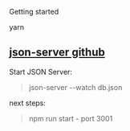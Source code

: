 Getting started

yarn

## [json-server github](https://github.com/typicode/json-server "json-server")
Start JSON Server:

>json-server --watch db.json

next steps:

>npm run start - port 3001